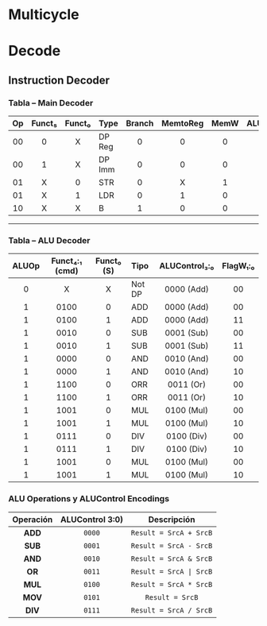 # Multicycle

# Decode
## Instruction Decoder
### Tabla – Main Decoder 

| Op  | Funct₅ | Funct₀ | Type   | Branch | MemtoReg | MemW | ALUSrc | ImmSrc | RegW | RegSrc | ALUOp |
|:---:|:------:|:------:|:-------|:------:|:--------:|:----:|:------:|:------:|:----:|:------:|:-----:|
| 00  | 0      | X      | DP Reg | 0      | 0        | 0    | 0      | XX     | 1    | 00     | 1     |
| 00  | 1      | X      | DP Imm | 0      | 0        | 0    | 1      | 00     | 1    | X0     | 1     |
| 01  | X      | 0      | STR    | 0      | X        | 1    | 1      | 01     | 0    | 10     | 0     |
| 01  | X      | 1      | LDR    | 0      | 1        | 0    | 1      | 01     | 1    | X0     | 0     |
| 10  | X      | X      | B      | 1      | 0        | 0    | 0      | 10     | 0    | X1     | 0     |

---

### Tabla – ALU Decoder

| ALUOp | Funct₄:₁ (cmd) | Funct₀ (S) | Tipo   | ALUControl₃:₀ | FlagW₁:₀ |
|:-----:|:--------------:|:----------:|:-------|:-------------:|:---------:|
| 0     | X              | X          | Not DP | 0000 (Add)      | 00        |
| 1     | 0100           | 0          | ADD    | 0000 (Add)      | 00        |
| 1     | 0100           | 1          | ADD    | 0000 (Add)      | 11        |
| 1     | 0010           | 0          | SUB    | 0001 (Sub)      | 00        |
| 1     | 0010           | 1          | SUB    | 0001 (Sub)      | 11        |
| 1     | 0000           | 0          | AND    | 0010 (And)      | 00        |
| 1     | 0000           | 1          | AND    | 0010 (And)      | 10        |
| 1     | 1100           | 0          | ORR    | 0011 (Or)       | 00        |
| 1     | 1100           | 1          | ORR    | 0011 (Or)       | 10        |
| 1     | 1001           | 0          | MUL    | 0100 (Mul)      | 00        |
| 1     | 1001           | 1          | MUL    | 0100 (Mul)      | 10        |
| 1     | 0111           | 0          | DIV    | 0100 (Div)      | 00        |
| 1     | 0111           | 1          | DIV    | 0100 (Div)      | 10        |
| 1     | 1001           | 0          | MUL    | 0100 (Mul)      | 00        |
| 1     | 1001           | 1          | MUL    | 0100 (Mul)      | 10        |

### ALU Operations y ALUControl Encodings

| Operación | ALUControl 3:0) | Descripción               |
|:---------:|:----------------:|:-------------------------:|
| **ADD**   | `0000`            | `Result = SrcA + SrcB`    |
| **SUB**   | `0001`            | `Result = SrcA - SrcB`    |
| **AND**   | `0010`            | `Result = SrcA & SrcB`    |
| **OR**    | `0011`            | `Result = SrcA \| SrcB`   |
| **MUL**   | `0100`            | `Result = SrcA * SrcB`    |
| **MOV**   | `0101`            | `Result = SrcB`           |
| **DIV**   | `0111`            | `Result = SrcA / SrcB`    |
